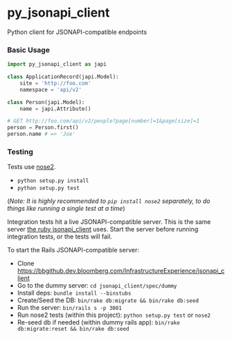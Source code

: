 py_jsonapi_client
=================

Python client for JSONAPI-compatible endpoints

### Basic Usage

```python
import py_jsonapi_client as japi

class ApplicationRecord(japi.Model):
    site = 'http://foo.com'
    namespace = 'api/v2'

class Person(japi.Model):
    name = japi.Attribute()

# GET http://foo.com/api/v2/people?page[number]=1&page[size]=1
person = Person.first()
person.name # => 'Joe'
```

### Testing

Tests use [nose2](http://nose2.readthedocs.io/).

* `python setup.py install`
* `python setup.py test`

(*Note: It is highly recommended to `pip install nose2` separately, to do
things like running a single test at a time*)

Integration tests hit a live JSONAPI-compatible server. This is the same
server [the ruby jsonapi_client](https://bbgithub.dev.bloomberg.com/InfrastructureExperience/jsonapi_client) uses. Start the server before running integration tests, or the tests will fail.

To start the Rails JSONAPI-compatible server:

* Clone https://bbgithub.dev.bloomberg.com/InfrastructureExperience/jsonapi_client
* Go to the dummy server: `cd jsonapi_client/spec/dummy`
* Install deps: `bundle install --binstubs`
* Create/Seed the DB: `bin/rake db:migrate && bin/rake db:seed`
* Run the server: `bin/rails s -p 3001`
* Run nose2 tests (within this project): `python setup.py test` or `nose2`
* Re-seed db if needed (within dummy rails app): `bin/rake
  db:migrate:reset && bin/rake db:seed`
